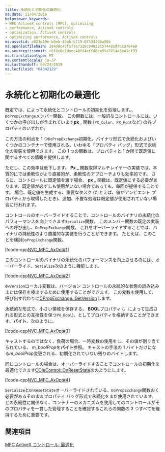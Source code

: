 ```yaml
---
title: 永続化と初期化の最適化
ms.date: 11/04/2016
helpviewer_keywords:
- MFC ActiveX controls [MFC], optimizing
- performance, ActiveX controls
- optimization, ActiveX controls
- optimizing performance, ActiveX controls
ms.assetid: e821e19e-b9eb-49ab-b719-0743420ba80b
ms.openlocfilehash: 294d9c43f5f767329c04932c574485d7dca704e9
ms.sourcegitcommit: c6f8e6c2daec40ff4effd8ca99a7014a3b41ef33
ms.translationtype: MT
ms.contentlocale: ja-JP
ms.lasthandoff: 04/24/2019
ms.locfileid: "64342129"
---
```

# <a name="optimizing-persistence-and-initialization"></a>永続化と初期化の最適化

既定では、によって永続化とコントロールの初期化を処理します。、`DoPropExchange`メンバー関数。 この関数には、一般的なコントロールには、いくつかの呼び出しが含まれています**px _** 関数 (`PX_Color`、`PX_Font`など) の各プロパティのいずれか。

この方法の利点を 1 つ`DoPropExchange`初期化、バイナリ形式で永続化およびいくつかのコンテナーで使用される、いわゆる「プロパティ バッグ」形式で永続化の実装を使用できます。 この 1 つの関数は、プロパティと 1 か所で既定値に関するすべての情報を提供します。

ただし、この効率は低下します。 **Px _** 関数取得マルチレイヤーの実装では、本質的にでは柔軟性がより直接的が、柔軟性のアプローチよりも効率的です。 さらに、コントロールに既定値を渡す場合、 **px _** 関数は、既定値にする必要があります、既定値が必ずしも使用がいない場合であっても、毎回が提供することです。 場合、既定値を生成する、重要なタスク (たとえば、値がアンビエント プロパティから取得したとき)、追加、不要な処理は既定値が使用されていない場合に行われます。

コントロールのオーバーライドすることで、コントロールのバイナリの永続化のパフォーマンスを向上できます`Serialize`関数。 このメンバー関数の既定の実装への呼び出し、`DoPropExchange`関数。 これをオーバーライドすることでは、バイナリの持続性のより直接的な実装を行うことができます。 たとえば、このことを検討`DoPropExchange`関数。

[!code-cpp[NVC_MFC_AxOpt#1](../mfc/codesnippet/cpp/optimizing-persistence-and-initialization_1.cpp)]

このコントロールのバイナリの永続化のパフォーマンスを向上させるのには、オーバーライド、`Serialize`次のように機能します。

[!code-cpp[NVC_MFC_AxOpt#2](../mfc/codesnippet/cpp/optimizing-persistence-and-initialization_2.cpp)]

`dwVersion`ローカル変数は、バージョン コントロールの永続的な状態の読み込みまたは保存を検出するために使用することができます。 この変数を使用して、呼び出す代わりに[CPropExchange::GetVersion](../mfc/reference/cpropexchange-class.md#getversion)します。

永続的な形式で、小さい領域を保存する、 **BOOL**プロパティ (、によって生成される形式との互換性を保つ`PX_Bool`)、としてプロパティを格納することができます、**バイト**、次のように。

[!code-cpp[NVC_MFC_AxOpt#3](../mfc/codesnippet/cpp/optimizing-persistence-and-initialization_3.cpp)]

キャストするのではなく、負荷の場合、一時変数の使用をし、その値が割り当てられている、 *m_boolProp*を**バイト**参照。 キャストの手法の 1 バイトだけになる*m_boolProp*変更される、初期化されていない残りのバイトします。

同じコントロールの場合は、オーバーライドすることでコントロールの初期化を最適化できます[COleControl::OnResetState](../mfc/reference/colecontrol-class.md#onresetstate)次のようにします。

[!code-cpp[NVC_MFC_AxOpt#4](../mfc/codesnippet/cpp/optimizing-persistence-and-initialization_4.cpp)]

`Serialize`と`OnResetState`オーバーライドされている、`DoPropExchange`関数おく必要があるそのままプロパティ バッグ形式で永続化をまだ使用されています。 どの永続性に関係なく、コンテナーのメカニズムを使用してのコントロールがそのプロパティを一貫した管理することを確認するこれらの関数の 3 つすべてを維持するために重要です。

## <a name="see-also"></a>関連項目

[MFC ActiveX コントロール: 最適化](../mfc/mfc-activex-controls-optimization.md)
